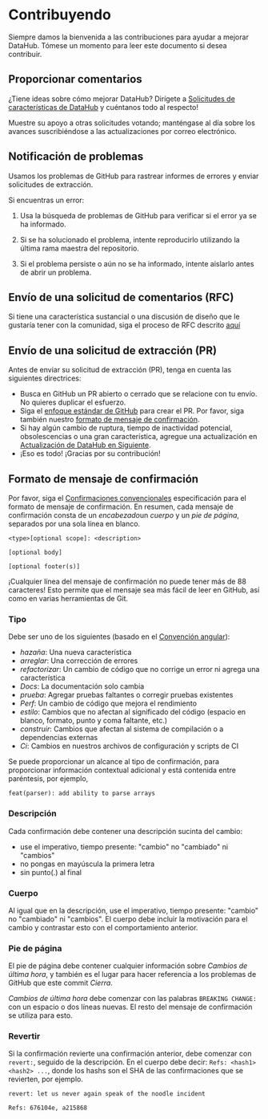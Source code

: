 # Contribuyendo

Siempre damos la bienvenida a las contribuciones para ayudar a mejorar DataHub. Tómese un momento para leer este documento si desea contribuir.

## Proporcionar comentarios

¿Tiene ideas sobre cómo mejorar DataHub? Dirígete a [Solicitudes de características de DataHub](https://feature-requests.datahubproject.io/) y cuéntanos todo al respecto!

Muestre su apoyo a otras solicitudes votando; manténgase al día sobre los avances suscribiéndose a las actualizaciones por correo electrónico.

## Notificación de problemas

Usamos los problemas de GitHub para rastrear informes de errores y enviar solicitudes de extracción.

Si encuentras un error:

1.  Usa la búsqueda de problemas de GitHub para verificar si el error ya se ha informado.

2.  Si se ha solucionado el problema, intente reproducirlo utilizando la última rama maestra del repositorio.

3.  Si el problema persiste o aún no se ha informado, intente aislarlo antes de abrir un problema.

## Envío de una solicitud de comentarios (RFC)

Si tiene una característica sustancial o una discusión de diseño que le gustaría tener con la comunidad, siga el proceso de RFC descrito [aquí](./rfc.md)

## Envío de una solicitud de extracción (PR)

Antes de enviar su solicitud de extracción (PR), tenga en cuenta las siguientes directrices:

*   Busca en GitHub un PR abierto o cerrado que se relacione con tu envío. No quieres duplicar el esfuerzo.
*   Siga el [enfoque estándar de GitHub](https://help.github.com/en/github/collaborating-with-issues-and-pull-requests/creating-a-pull-request-from-a-fork) para crear el PR. Por favor, siga también nuestro [formato de mensaje de confirmación](#commit-message-format).
*   Si hay algún cambio de ruptura, tiempo de inactividad potencial, obsolescencias o una gran característica, agregue una actualización en [Actualización de DataHub en Siguiente](how/updating-datahub.md).
*   ¡Eso es todo! ¡Gracias por su contribución!

## Formato de mensaje de confirmación

Por favor, siga el [Confirmaciones convencionales](https://www.conventionalcommits.org/) especificación para el formato de mensaje de confirmación. En resumen, cada mensaje de confirmación consta de un *encabezado*un *cuerpo* y un *pie de página*, separados por una sola línea en blanco.

    <type>[optional scope]: <description>

    [optional body]

    [optional footer(s)]

¡Cualquier línea del mensaje de confirmación no puede tener más de 88 caracteres! Esto permite que el mensaje sea más fácil de leer en GitHub, así como en varias herramientas de Git.

### Tipo

Debe ser uno de los siguientes (basado en el [Convención angular](https://github.com/angular/angular/blob/22b96b9/CONTRIBUTING.md#-commit-message-guidelines)):

*   *hazaña*: Una nueva característica
*   *arreglar*: Una corrección de errores
*   *refactorizar*: Un cambio de código que no corrige un error ni agrega una característica
*   *Docs*: La documentación solo cambia
*   *prueba*: Agregar pruebas faltantes o corregir pruebas existentes
*   *Perf*: Un cambio de código que mejora el rendimiento
*   *estilo*: Cambios que no afectan al significado del código (espacio en blanco, formato, punto y coma faltante, etc.)
*   *construir*: Cambios que afectan al sistema de compilación o a dependencias externas
*   *Ci*: Cambios en nuestros archivos de configuración y scripts de CI

Se puede proporcionar un alcance al tipo de confirmación, para proporcionar información contextual adicional y está contenida entre paréntesis, por ejemplo,

    feat(parser): add ability to parse arrays

### Descripción

Cada confirmación debe contener una descripción sucinta del cambio:

*   use el imperativo, tiempo presente: "cambio" no "cambiado" ni "cambios"
*   no pongas en mayúscula la primera letra
*   sin punto(.) al final

### Cuerpo

Al igual que en la descripción, use el imperativo, tiempo presente: "cambio" no "cambiado" ni "cambios". El cuerpo debe incluir la motivación para el cambio y contrastar esto con el comportamiento anterior.

### Pie de página

El pie de página debe contener cualquier información sobre *Cambios de última hora*, y también es el lugar para hacer referencia a los problemas de GitHub que este commit *Cierra*.

*Cambios de última hora* debe comenzar con las palabras `BREAKING CHANGE:` con un espacio o dos líneas nuevas. El resto del mensaje de confirmación se utiliza para esto.

### Revertir

Si la confirmación revierte una confirmación anterior, debe comenzar con `revert:`, seguido de la descripción. En el cuerpo debe decir: `Refs: <hash1> <hash2> ...`, donde los hashs son el SHA de las confirmaciones que se revierten, por ejemplo.

    revert: let us never again speak of the noodle incident

    Refs: 676104e, a215868
